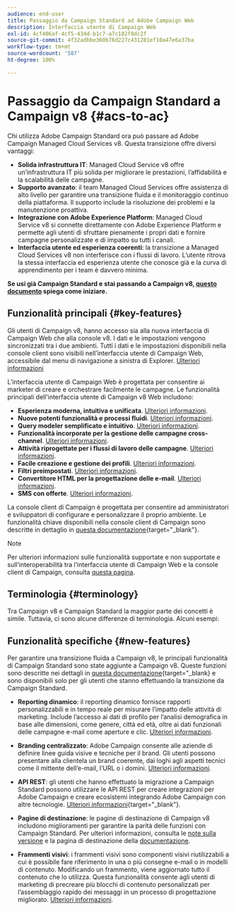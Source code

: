 ```yaml
---
audience: end-user
title: Passaggio da Campaign Standard ad Adobe Campaign Web
description: Interfaccia utente di Campaign Web
exl-id: 4cf406af-4cf5-434d-b1c7-a7c102f8dc2f
source-git-commit: 4f32adbbe360b76d227c431281ef10a47e6a37ba
workflow-type: tm+mt
source-wordcount: '587'
ht-degree: 100%

---
```


# Passaggio da Campaign Standard a Campaign v8 {#acs-to-ac}

Chi utilizza Adobe Campaign Standard ora può passare ad Adobe Campaign Managed Cloud Services v8. Questa transizione offre diversi vantaggi:

* **Solida infrastruttura IT**: Managed Cloud Service v8 offre un’infrastruttura IT più solida per migliorare le prestazioni, l’affidabilità e la scalabilità delle campagne.
* **Supporto avanzato**: il team Managed Cloud Services offre assistenza di alto livello per garantire una transizione fluida e il monitoraggio continuo della piattaforma. Il supporto include la risoluzione dei problemi e la manutenzione proattiva.
* **Integrazione con Adobe Experience Platform**: Managed Cloud Service v8 si connette direttamente con Adobe Experience Platform e permette agli utenti di sfruttare pienamente i propri dati e fornire campagne personalizzate e di impatto su tutti i canali.
* **Interfaccia utente ed esperienza coerenti**: la transizione a Managed Cloud Services v8 non interferisce con i flussi di lavoro. L’utente ritrova la stessa interfaccia ed esperienza utente che conosce già e la curva di apprendimento per i team è davvero minima.

**Se usi già Campaign Standard e stai passando a Campaign v8, [questo documento](../../adoption/home.md) spiega come iniziare.**

<!--
As a Campaign Standard user, we now offer you a way to migrate to Adobe Campaign v8. You will benefit from both the new Campaign Web interface and the v8 console.
-->

## Funzionalità principali {#key-features}

Gli utenti di Campaign v8, hanno accesso sia alla nuova interfaccia di Campaign Web che alla console v8. I dati e le impostazioni vengono sincronizzati tra i due ambienti. Tutti i dati e le impostazioni disponibili nella console client sono visibili nell’interfaccia utente di Campaign Web, accessibile dal menu di navigazione a sinistra di Explorer. [Ulteriori informazioni](../get-started/user-interface.md#user-interface-explorer)

L’interfaccia utente di Campaign Web è progettata per consentire ai marketer di creare e orchestrare facilmente le campagne. Le funzionalità principali dell’interfaccia utente di Campaign v8 Web includono:

* **Esperienza moderna, intuitiva e unificata**. [Ulteriori informazioni](../get-started/connect-to-campaign.md).
* **Nuove potenti funzionalità e processi fluidi**. [Ulteriori informazioni](../get-started/user-interface.md).
* **Query modeler semplificato e intuitivo**. [Ulteriori informazioni](../query/query-modeler-overview.md).
* **Funzionalità incorporate per la gestione delle campagne cross-channel**. [Ulteriori informazioni](../msg/gs-messages.md).
* **Attività riprogettate per i flussi di lavoro delle campagne**. [Ulteriori informazioni](../workflows/gs-workflows.md).
* **Facile creazione e gestione dei profili**. [Ulteriori informazioni](../audience/about-recipients.md).
* **Filtri preimpostati**. [Ulteriori informazioni](../get-started/predefined-filters.md).
* **Convertitore HTML per la progettazione delle e-mail**. [Ulteriori informazioni](../email/existing-content.md).
* **SMS con offerte**. [Ulteriori informazioni](../msg/offers.md).

La console client di Campaign è progettata per consentire ad amministratori e sviluppatori di configurare e personalizzare il proprio ambiente. Le funzionalità chiave disponibili nella console client di Campaign sono descritte in dettaglio in [questa documentazione](https://experienceleague.adobe.com/it/docs/campaign/campaign-v8/new/whats-new){target="_blank"}.

>[!NOTE]
>
>Per ulteriori informazioni sulle funzionalità supportate e non supportate e sull’interoperabilità tra l’interfaccia utente di Campaign Web e la console client di Campaign, consulta [questa pagina](../get-started/capability-matrix.md).

## Terminologia {#terminology}

Tra Campaign v8 e Campaign Standard la maggior parte dei concetti è simile. Tuttavia, ci sono alcune differenze di terminologia. Alcuni esempi:

<!--
* Profiles are **Recipients** in the console. [Learn more](../audience/gs-audiences-recipients.md).
* Test profiles are **Seed addresses**. [Learn more](../preview-test/test-deliveries.md).
* The delivery preparation is the **Delivery analysis**. [Learn more](../monitor/prepare-send.md).
* Audiences are **Lists**. [Learn more](../audience/gs-audiences-recipients.md).
-->

<!--
* Custom resources are **Schemas**
* Messages are referred to as **Deliveries**
* Roles are configured with **Named Rights**
* Security Groups are **Operator Groups**
* Organizational units are managed through **Folder Permissions**
* Product users are **Operators** in the client console
* Delivery preparation is the **Delivery analysis** in the client console
-->

## Funzionalità specifiche {#new-features}

Per garantire una transizione fluida a Campaign v8, le principali funzionalità di Campaign Standard sono state aggiunte a Campaign v8. Queste funzioni sono descritte nei dettagli in [questa documentazione](https://experienceleague.adobe.com/docs/experience-cloud/campaign/campaign-standard-migration-home.html?lang=it){target=&quot;_blank} e sono disponibili solo per gli utenti che stanno effettuando la transizione da Campaign Standard.

* **Reporting dinamico**: il reporting dinamico fornisce rapporti personalizzabili e in tempo reale per misurare l’impatto delle attività di marketing. Include l’accesso ai dati di profilo per l’analisi demografica in base alle dimensioni, come genere, città ed età, oltre ai dati funzionali delle campagne e-mail come aperture e clic. [Ulteriori informazioni](../reporting/dynamic-reporting/get-started-reporting.md).

* **Branding centralizzato**: Adobe Campaign consente alle aziende di definire linee guida visive e tecniche per il brand. Gli utenti possono presentare alla clientela un brand coerente, dai loghi agli aspetti tecnici come il mittente dell’e-mail, l’URL o i domini. [Ulteriori informazioni](../administration/branding/branding-gs.md).

* **API REST**: gli utenti che hanno effettuato la migrazione a Campaign Standard possono utilizzare le API REST per creare integrazioni per Adobe Campaign e creare ecosistemi integrando Adobe Campaign con altre tecnologie. [Ulteriori informazioni](https://experienceleague.adobe.com/docs/campaign/campaign-v8/developer/apis/get-started-apis.html?lang=it){target="_blank"}.

* **Pagine di destinazione**: le pagine di destinazione di Campaign v8 includono miglioramenti per garantire la parità delle funzioni con Campaign Standard. Per ulteriori informazioni, consulta le [note sulla versione](../rn/release-notes.md#new-24-4) e la pagina di destinazione della [documentazione](../landing-pages/get-started-lp.md).

* **Frammenti visivi**: i frammenti visivi sono componenti visivi riutilizzabili a cui è possibile fare riferimento in una o più consegne e-mail o in modelli di contenuto. Modificando un frammento, viene aggiornato tutto il contenuto che lo utilizza. Questa funzionalità consente agli utenti di marketing di precreare più blocchi di contenuto personalizzati per l’assemblaggio rapido dei messaggi in un processo di progettazione migliorato. [Ulteriori informazioni](../content/use-visual-fragments.md).

<!--
* Delivery Alerting: In addition to viewing notifications directly in Campaign, Adobe Campaign also provides an email alerting system to trigger email alerts to users or external stakeholders of important system activities. Create, manage, and receive customizable alerts and dashboards to keep track of delivery successes or failures. Adobe Campaign Delivery Alerting boosts efficiency by keeping all involved Adobe Campaign users in a company automatically informed about the delivery execution status, via email and dashboard. 

* Landing Pages: Landing pages are web forms that can be used to capture information on your audiences, offer subscriptions to a service, display data and grow your database. Landing pages can also be used for acquiring or updating existing profiles, and to set up a double opt-in mechanism, allowing you to protect the platform from wrong or invalid email addresses, or spambots. [Learn more](../landing-pages/get-started-lp.md)
-->